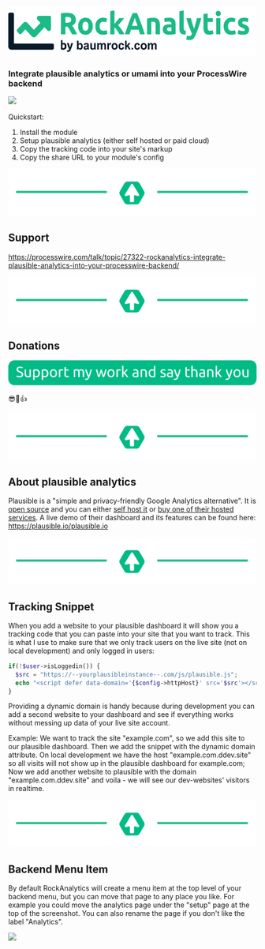 <img src=https://github.com/baumrock/RockAnalytics/raw/main/RockAnalytics.svg height=100>

### Integrate plausible analytics or umami into your ProcessWire backend

<img src=https://i.imgur.com/q7IIR5V.png>

<br>

Quickstart:

1. Install the module
1. Setup plausible analytics (either self hosted or paid cloud)
1. Copy the tracking code into your site's markup
1. Copy the share URL to your module's config

<img src=https://github.com/baumrock/RockAnalytics/raw/main/hr.svg>

## Support

https://processwire.com/talk/topic/27322-rockanalytics-integrate-plausible-analytics-into-your-processwire-backend/

<img src=https://github.com/baumrock/RockAnalytics/raw/main/hr.svg>

## Donations

[![img](https://github.com/baumrock/RockFinder3/raw/master/donate.svg)](https://paypal.me/baumrock)

😎🤗👍

<img src=https://github.com/baumrock/RockAnalytics/raw/main/hr.svg>

## About plausible analytics

Plausible is a "simple and privacy-friendly Google Analytics alternative". It is [open source](https://plausible.io/open-source-website-analytics) and you can either [self host it](https://plausible.io/self-hosted-web-analytics) or [buy one of their hosted services](https://plausible.io/#pricing). A live demo of their dashboard and its features can be found here: https://plausible.io/plausible.io

<img src=https://github.com/baumrock/RockAnalytics/raw/main/hr.svg>

## Tracking Snippet

When you add a website to your plausible dashboard it will show you a tracking code that you can paste into your site that you want to track. This is what I use to make sure that we only track users on the live site (not on local development) and only logged in users:

```php
if(!$user->isLoggedin()) {
  $src = "https://--yourplausibleinstance--.com/js/plausible.js";
  echo "<script defer data-domain='{$config->httpHost}' src='$src'></script>";
}
```

Providing a dynamic domain is handy because during development you can add a second website to your dashboard and see if everything works without messing up data of your live site account.

Example: We want to track the site "example.com", so we add this site to our plausible dashboard. Then we add the snippet with the dynamic domain attribute. On local development we have the host "example.com.ddev.site" so all visits will not show up in the plausible dashboard for example.com; Now we add another website to plausible with the domain "example.com.ddev.site" and voila - we will see our dev-websites' visitors in realtime.

<img src=https://github.com/baumrock/RockAnalytics/raw/main/hr.svg>

## Backend Menu Item

By default RockAnalytics will create a menu item at the top level of your backend menu, but you can move that page to any place you like. For example you could move the analytics page under the "setup" page at the top of the screenshot. You can also rename the page if you don't like the label "Analytics".

<img src=https://i.imgur.com/WjkRU1Q.png width=300>

